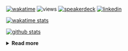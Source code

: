 [![wakatime](https://wakatime.com/badge/user/ddf27f94-292a-4343-b7eb-1143a4c6cf87.svg)](https://wakatime.com/@ddf27f94-292a-4343-b7eb-1143a4c6cf87)
![views](https://komarev.com/ghpvc/?username=chck&color=blueviolet)
[![speakerdeck](https://img.shields.io/badge/Speaker_Deck-chck-8a2be2?style=flat-square&logo=speaker-deck)](https://speakerdeck.com/chck)
[![linkedin](https://img.shields.io/badge/LinkedIn-chck-8a2be2?style=flat-square&logo=linkedin)](https://www.linkedin.com/in/chck/)

[![wakatime stats](https://github-readme-stats-nine-umber-51.vercel.app/api/wakatime?username=chck&layout=compact&count_private=true&hide_title=true&hide=Other&theme=buefy&langs_count=14)](https://wakatime.com/@chck?rank=me)

[![github stats](https://github-readme-stats-nine-umber-51.vercel.app/api?username=chck&count_private=true&show_icons=true&hide_title=true&theme=buefy)](https://github.com/anuraghazra/github-readme-stats)

<details>
  <summary><b>Read more</b></summary>
  <br>

  <!--START_SECTION:waka-->
**🐱 My GitHub Data** 

> 📦 126.6 kB Used in GitHub's Storage 
 > 
> 🏆 580 Contributions in the Year 2025
 > 
> 💼 Opted to Hire
 > 
> 📜 133 Public Repositories 
 > 
> 🔑 24 Private Repositories 
 > 
**I'm a Night 🦉** 

```text
🌞 Morning                1460 commits        █████░░░░░░░░░░░░░░░░░░░░   18.10 % 
🌆 Daytime                2408 commits        ███████░░░░░░░░░░░░░░░░░░   29.85 % 
🌃 Evening                2251 commits        ███████░░░░░░░░░░░░░░░░░░   27.90 % 
🌙 Night                  1949 commits        ██████░░░░░░░░░░░░░░░░░░░   24.16 % 
```
📅 **I'm Most Productive on Thursday** 

```text
Monday                   1423 commits        ████░░░░░░░░░░░░░░░░░░░░░   17.64 % 
Tuesday                  1242 commits        ████░░░░░░░░░░░░░░░░░░░░░   15.39 % 
Wednesday                1546 commits        █████░░░░░░░░░░░░░░░░░░░░   19.16 % 
Thursday                 1670 commits        █████░░░░░░░░░░░░░░░░░░░░   20.70 % 
Friday                   982 commits         ███░░░░░░░░░░░░░░░░░░░░░░   12.17 % 
Saturday                 502 commits         ██░░░░░░░░░░░░░░░░░░░░░░░   06.22 % 
Sunday                   703 commits         ██░░░░░░░░░░░░░░░░░░░░░░░   08.71 % 
```


📊 **This Week I Spent My Time On** 

```text
💬 Programming Languages: 
Other                    15 hrs 31 mins      ████████████████░░░░░░░░░   64.35 % 
Markdown                 4 hrs               ████░░░░░░░░░░░░░░░░░░░░░   16.61 % 
TOML                     2 hrs 8 mins        ██░░░░░░░░░░░░░░░░░░░░░░░   08.87 % 
TypeScript               1 hr 15 mins        █░░░░░░░░░░░░░░░░░░░░░░░░   05.21 % 
Terraform                24 mins             ░░░░░░░░░░░░░░░░░░░░░░░░░   01.71 % 

🔥 Editors: 
Chrome                   20 hrs 25 mins      █████████████████████░░░░   84.64 % 
Zed                      2 hrs 3 mins        ██░░░░░░░░░░░░░░░░░░░░░░░   08.54 % 
Obsidian                 1 hr 13 mins        █░░░░░░░░░░░░░░░░░░░░░░░░   05.05 % 
PyCharm                  16 mins             ░░░░░░░░░░░░░░░░░░░░░░░░░   01.11 % 
Neovim                   9 mins              ░░░░░░░░░░░░░░░░░░░░░░░░░   00.67 % 
```

**I Mostly Code in Python** 

```text
Python                   48 repos            █████████░░░░░░░░░░░░░░░░   34.29 % 
Jupyter Notebook         19 repos            ███░░░░░░░░░░░░░░░░░░░░░░   13.57 % 
Ruby                     11 repos            ██░░░░░░░░░░░░░░░░░░░░░░░   07.86 % 
TypeScript               6 repos             █░░░░░░░░░░░░░░░░░░░░░░░░   04.29 % 
HCL                      5 repos             █░░░░░░░░░░░░░░░░░░░░░░░░   03.57 % 
```



**Timeline**

![Lines of Code chart](https://raw.githubusercontent.com/chck/chck/main/assets/bar_graph.png)


 Last Updated on 2025-07-05 02:10 UTC
<!--END_SECTION:waka-->
</details>

